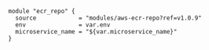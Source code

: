     module "ecr_repo" {
      source            = "modules/aws-ecr-repo?ref=v1.0.9"
      env               = var.env
      microservice_name = "${var.microservice_name}"
    }